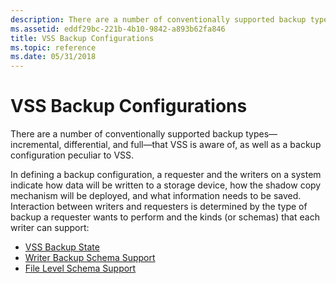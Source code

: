 ```yaml
---
description: There are a number of conventionally supported backup types&\#8212;incremental, differential, and full&\#8212;that VSS is aware of, as well as a backup configuration peculiar to VSS.
ms.assetid: eddf29bc-221b-4b10-9842-a893b62fa846
title: VSS Backup Configurations
ms.topic: reference
ms.date: 05/31/2018
---
```


# VSS Backup Configurations

There are a number of conventionally supported backup types—incremental, differential, and full—that VSS is aware of, as well as a backup configuration peculiar to VSS.

In defining a backup configuration, a requester and the writers on a system indicate how data will be written to a storage device, how the shadow copy mechanism will be deployed, and what information needs to be saved. Interaction between writers and requesters is determined by the type of backup a requester wants to perform and the kinds (or schemas) that each writer can support:

-   [VSS Backup State](vss-backup-state.md)
-   [Writer Backup Schema Support](writer-backup-schema-support.md)
-   [File Level Schema Support](file-level-schema-support.md)

 

 




